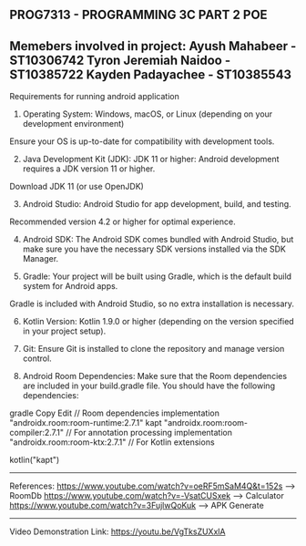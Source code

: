 PROG7313 - PROGRAMMING 3C PART 2 POE
----------------------------------------------------------------
Memebers involved in project:
Ayush Mahabeer - ST10306742
Tyron Jeremiah Naidoo - ST10385722
Kayden Padayachee - ST10385543
----------------------------------------------------------------
Requirements for running android application
1. Operating System:
Windows, macOS, or Linux (depending on your development environment)

Ensure your OS is up-to-date for compatibility with development tools.

2. Java Development Kit (JDK):
JDK 11 or higher: Android development requires a JDK version 11 or higher.

Download JDK 11 (or use OpenJDK)

3. Android Studio:
Android Studio for app development, build, and testing.

Recommended version 4.2 or higher for optimal experience.

4. Android SDK:
The Android SDK comes bundled with Android Studio, but make sure you have the necessary SDK versions installed via the SDK Manager.

5. Gradle:
Your project will be built using Gradle, which is the default build system for Android apps.

Gradle is included with Android Studio, so no extra installation is necessary.

6. Kotlin Version:
Kotlin 1.9.0 or higher (depending on the version specified in your project setup).

7. Git:
Ensure Git is installed to clone the repository and manage version control.

8.  Android Room Dependencies:
Make sure that the Room dependencies are included in your build.gradle file. You should have the following dependencies:

gradle
Copy
Edit
// Room dependencies
implementation "androidx.room:room-runtime:2.7.1"
kapt "androidx.room:room-compiler:2.7.1"  // For annotation processing
implementation "androidx.room:room-ktx:2.7.1"  // For Kotlin extensions

kotlin("kapt")

----------------------------------------------------------------------------------------------------

References:
https://www.youtube.com/watch?v=oeRF5mSaM4Q&t=152s --> RoomDb
https://www.youtube.com/watch?v=-VsatCUSxek --> Calculator
https://www.youtube.com/watch?v=3FujlwQoKuk --> APK Generate

----------------------------------------------------------------------------------------------------
Video Demonstration Link:
https://youtu.be/VgTksZUXxlA
 

